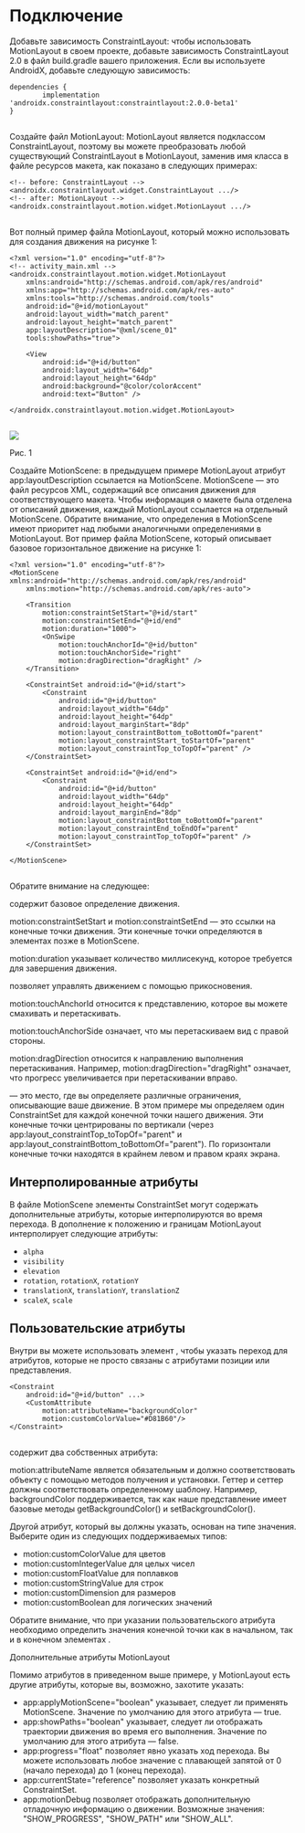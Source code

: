 # Подключение

Добавьте зависимость ConstraintLayout: чтобы использовать MotionLayout в своем проекте, добавьте зависимость ConstraintLayout 2.0 в файл build.gradle вашего приложения. Если вы используете AndroidX, добавьте следующую зависимость:

```
dependencies {
        implementation 'androidx.constraintlayout:constraintlayout:2.0.0-beta1'
}
```

![](data:image/gif;base64,R0lGODlhAQABAPABAP///wAAACH5BAEKAAAALAAAAAABAAEAAAICRAEAOw==)![](data:image/gif;base64,R0lGODlhAQABAPABAP///wAAACH5BAEKAAAALAAAAAABAAEAAAICRAEAOw== "Click and drag to move")

Создайте файл MotionLayout: MotionLayout является подклассом ConstraintLayout, поэтому вы можете преобразовать любой существующий ConstraintLayout в MotionLayout, заменив имя класса в файле ресурсов макета, как показано в следующих примерах:

```
<!-- before: ConstraintLayout -->
<androidx.constraintlayout.widget.ConstraintLayout .../>
<!-- after: MotionLayout -->
<androidx.constraintlayout.motion.widget.MotionLayout .../>
```

![](data:image/gif;base64,R0lGODlhAQABAPABAP///wAAACH5BAEKAAAALAAAAAABAAEAAAICRAEAOw==)![](data:image/gif;base64,R0lGODlhAQABAPABAP///wAAACH5BAEKAAAALAAAAAABAAEAAAICRAEAOw== "Click and drag to move")

Вот полный пример файла MotionLayout, который можно использовать для создания движения на рисунке 1:

```
<?xml version="1.0" encoding="utf-8"?>
<!-- activity_main.xml -->
<androidx.constraintlayout.motion.widget.MotionLayout
    xmlns:android="http://schemas.android.com/apk/res/android"
    xmlns:app="http://schemas.android.com/apk/res-auto"
    xmlns:tools="http://schemas.android.com/tools"
    android:id="@+id/motionLayout"
    android:layout_width="match_parent"
    android:layout_height="match_parent"
    app:layoutDescription="@xml/scene_01"
    tools:showPaths="true">

    <View
        android:id="@+id/button"
        android:layout_width="64dp"
        android:layout_height="64dp"
        android:background="@color/colorAccent"
        android:text="Button" />

</androidx.constraintlayout.motion.widget.MotionLayout>
```

![](data:image/gif;base64,R0lGODlhAQABAPABAP///wAAACH5BAEKAAAALAAAAAABAAEAAAICRAEAOw==)![](data:image/gif;base64,R0lGODlhAQABAPABAP///wAAACH5BAEKAAAALAAAAAABAAEAAAICRAEAOw== "Click and drag to move")

![](https://ucarecdn.com/e1d59ebc-6cd5-4602-9a7c-51a8766e87da/)![](data:image/gif;base64,R0lGODlhAQABAPABAP///wAAACH5BAEKAAAALAAAAAABAAEAAAICRAEAOw== "Click and drag to move")

Рис. 1

Создайте MotionScene: в предыдущем примере MotionLayout атрибут app:layoutDescription ссылается на MotionScene. MotionScene — это файл ресурсов XML, содержащий все описания движения для соответствующего макета. Чтобы информация о макете была отделена от описаний движения, каждый MotionLayout ссылается на отдельный MotionScene. Обратите внимание, что определения в MotionScene имеют приоритет над любыми аналогичными определениями в MotionLayout. Вот пример файла MotionScene, который описывает базовое горизонтальное движение на рисунке 1:

```
<?xml version="1.0" encoding="utf-8"?>
<MotionScene xmlns:android="http://schemas.android.com/apk/res/android"
    xmlns:motion="http://schemas.android.com/apk/res-auto">

    <Transition
        motion:constraintSetStart="@+id/start"
        motion:constraintSetEnd="@+id/end"
        motion:duration="1000">
        <OnSwipe
            motion:touchAnchorId="@+id/button"
            motion:touchAnchorSide="right"
            motion:dragDirection="dragRight" />
    </Transition>

    <ConstraintSet android:id="@+id/start">
        <Constraint
            android:id="@+id/button"
            android:layout_width="64dp"
            android:layout_height="64dp"
            android:layout_marginStart="8dp"
            motion:layout_constraintBottom_toBottomOf="parent"
            motion:layout_constraintStart_toStartOf="parent"
            motion:layout_constraintTop_toTopOf="parent" />
    </ConstraintSet>

    <ConstraintSet android:id="@+id/end">
        <Constraint
            android:id="@+id/button"
            android:layout_width="64dp"
            android:layout_height="64dp"
            android:layout_marginEnd="8dp"
            motion:layout_constraintBottom_toBottomOf="parent"
            motion:layout_constraintEnd_toEndOf="parent"
            motion:layout_constraintTop_toTopOf="parent" />
    </ConstraintSet>

</MotionScene>
```

![](data:image/gif;base64,R0lGODlhAQABAPABAP///wAAACH5BAEKAAAALAAAAAABAAEAAAICRAEAOw==)![](data:image/gif;base64,R0lGODlhAQABAPABAP///wAAACH5BAEKAAAALAAAAAABAAEAAAICRAEAOw== "Click and drag to move")

Обратите внимание на следующее:

<Transition> содержит базовое определение движения.

motion:constraintSetStart и motion:constraintSetEnd — это ссылки на конечные точки движения. Эти конечные точки определяются в элементах <ConstraintSet> позже в MotionScene.

motion:duration указывает количество миллисекунд, которое требуется для завершения движения.

<OnSwipe> позволяет управлять движением с помощью прикосновения.

motion:touchAnchorId относится к представлению, которое вы можете смахивать и перетаскивать.

motion:touchAnchorSide означает, что мы перетаскиваем вид с правой стороны.

motion:dragDirection относится к направлению выполнения перетаскивания. Например, motion:dragDirection="dragRight" означает, что прогресс увеличивается при перетаскивании вправо.

<ConstraintSet> — это место, где вы определяете различные ограничения, описывающие ваше движение. В этом примере мы определяем один ConstraintSet для каждой конечной точки нашего движения. Эти конечные точки центрированы по вертикали (через app:layout\_constraintTop\_toTopOf="parent" и app:layout\_constraintBottom\_toBottomOf="parent"). По горизонтали конечные точки находятся в крайнем левом и правом краях экрана.

## Интерполированные атрибуты

В файле MotionScene элементы ConstraintSet могут содержать дополнительные атрибуты, которые интерполируются во время перехода. В дополнение к положению и границам MotionLayout интерполирует следующие атрибуты:

* `alpha`
* `visibility`
* `elevation`
* `rotation`, `rotationX`, `rotationY`
* `translationX`, `translationY`, `translationZ`
* `scaleX`, `scale`

## Пользовательские атрибуты

Внутри <Constraint> вы можете использовать элемент <CustomAttribute>, чтобы указать переход для атрибутов, которые не просто связаны с атрибутами позиции или представления.

```
<Constraint
    android:id="@+id/button" ...>
    <CustomAttribute
        motion:attributeName="backgroundColor"
        motion:customColorValue="#D81B60"/>
</Constraint>
```

![](data:image/gif;base64,R0lGODlhAQABAPABAP///wAAACH5BAEKAAAALAAAAAABAAEAAAICRAEAOw==)![](data:image/gif;base64,R0lGODlhAQABAPABAP///wAAACH5BAEKAAAALAAAAAABAAEAAAICRAEAOw== "Click and drag to move")

<CustomAttribute> содержит два собственных атрибута:

motion:attributeName является обязательным и должно соответствовать объекту с помощью методов получения и установки. Геттер и сеттер должны соответствовать определенному шаблону. Например, backgroundColor поддерживается, так как наше представление имеет базовые методы getBackgroundColor() и setBackgroundColor().

Другой атрибут, который вы должны указать, основан на типе значения. Выберите один из следующих поддерживаемых типов:

* motion:customColorValue для цветов
* motion:customIntegerValue для целых чисел
* motion:customFloatValue для поплавков
* motion:customStringValue для строк
* motion:customDimension для размеров
* motion:customBoolean для логических значений

Обратите внимание, что при указании пользовательского атрибута необходимо определить значения конечной точки как в начальном, так и в конечном элементах <ConstraintSet>.

Дополнительные атрибуты MotionLayout

Помимо атрибутов в приведенном выше примере, у MotionLayout есть другие атрибуты, которые вы, возможно, захотите указать:

* app:applyMotionScene="boolean" указывает, следует ли применять MotionScene. Значение по умолчанию для этого атрибута — true.
* app:showPaths="boolean" указывает, следует ли отображать траектории движения во время его выполнения. Значение по умолчанию для этого атрибута — false.
* app:progress="float" позволяет явно указать ход перехода. Вы можете использовать любое значение с плавающей запятой от 0 (начало перехода) до 1 (конец перехода).
* app:currentState="reference" позволяет указать конкретный ConstraintSet.
* app:motionDebug позволяет отображать дополнительную отладочную информацию о движении. Возможные значения: "SHOW\_PROGRESS", "SHOW\_PATH" или "SHOW\_ALL".
